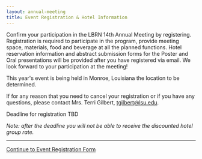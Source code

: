 ```yaml
---
layout: annual-meeting
title: Event Registration & Hotel Information
---
```


Confirm your participation in the LBRN 14th Annual Meeting by registering. Registration is required to participate in the program, provide meeting space, materials, food and beverage at all the planned functions. Hotel reservation information and abstract submission forms for the Poster and Oral presentations will be provided after you have registered via email. We look forward to your participation at the meeting!

This year's event is being held in Monroe, Louisiana the location to be determined.

If for any reason that you need to cancel your registration or if you have any questions, please contact Mrs. Terri Gilbert, [tgilbert@lsu.edu](mailto:tgilbert@lsu.edu).

<p class="text-error">
	Deadline for registration TBD
</p>

*Note: after the deadline you will not be able to receive the discounted hotel group rate.*

---
<a href="https://redcap.lbrn.lsu.edu/surveys/?s=EA3CPWL8NP" class="btn btn-info btn-large">Continue to Event Registration Form</a>
